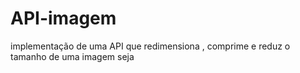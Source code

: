 # API-imagem
implementação de uma API que redimensiona , comprime e reduz o tamanho de uma imagem seja 
